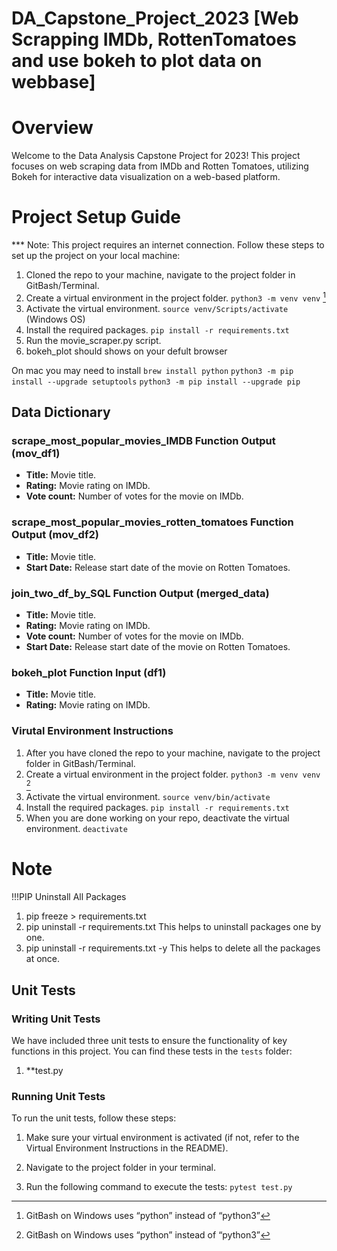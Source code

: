 # DA_Capstone_Project_2023 [Web Scrapping IMDb, RottenTomatoes and use bokeh to plot data on webbase]

# Overview

Welcome to the Data Analysis Capstone Project for 2023! This project focuses on web scraping data from IMDb and Rotten Tomatoes, utilizing Bokeh for interactive data visualization on a web-based platform.

# Project Setup Guide

\*\*\* Note: This project requires an internet connection.
Follow these steps to set up the project on your local machine:

1. Cloned the repo to your machine, navigate to the project
   folder in GitBash/Terminal.
2. Create a virtual environment in the project folder. `python3 -m venv venv` [^1]
3. Activate the virtual environment. `source venv/Scripts/activate` (Windows OS)
4. Install the required packages. `pip install -r requirements.txt`
5. Run the movie_scraper.py script.
6. bokeh_plot should shows on your defult browser

On mac you may need to install 
`brew install python`
`python3 -m pip install --upgrade setuptools`
`python3 -m pip install --upgrade pip`

## Data Dictionary

### scrape_most_popular_movies_IMDB Function Output (mov_df1)

- **Title:** Movie title.
- **Rating:** Movie rating on IMDb.
- **Vote count:** Number of votes for the movie on IMDb.

### scrape_most_popular_movies_rotten_tomatoes Function Output (mov_df2)

- **Title:** Movie title.
- **Start Date:** Release start date of the movie on Rotten Tomatoes.

### join_two_df_by_SQL Function Output (merged_data)

- **Title:** Movie title.
- **Rating:** Movie rating on IMDb.
- **Vote count:** Number of votes for the movie on IMDb.
- **Start Date:** Release start date of the movie on Rotten Tomatoes.

### bokeh_plot Function Input (df1)

- **Title:** Movie title.
- **Rating:** Movie rating on IMDb.

### Virutal Environment Instructions

1. After you have cloned the repo to your machine, navigate to the project
   folder in GitBash/Terminal.
1. Create a virtual environment in the project folder. `python3 -m venv venv` [^1]
1. Activate the virtual environment. `source venv/bin/activate`
1. Install the required packages. `pip install -r requirements.txt`
1. When you are done working on your repo, deactivate the virtual environment.
   `deactivate`

[^1]: GitBash on Windows uses “python” instead of “python3”

# Note

!!!PIP Uninstall All Packages

1. pip freeze > requirements.txt
2. pip uninstall -r requirements.txt This helps to uninstall packages one by one.
3. pip uninstall -r requirements.txt -y This helps to delete all the packages at once.

## Unit Tests

### Writing Unit Tests

We have included three unit tests to ensure the functionality of key functions in this project. You can find these tests in the `tests` folder:

1. \*\*test.py

### Running Unit Tests

To run the unit tests, follow these steps:

1. Make sure your virtual environment is activated (if not, refer to the Virtual Environment Instructions in the README).

2. Navigate to the project folder in your terminal.

3. Run the following command to execute the tests: `pytest test.py`
